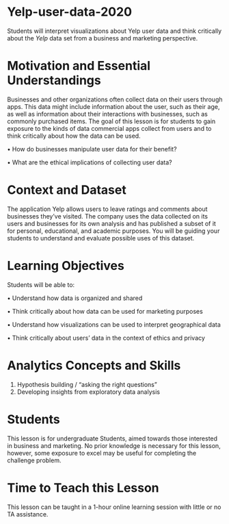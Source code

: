 # Yelp-user-data-2020
Students will interpret visualizations about Yelp user data and think critically about the _Yelp_ data set from a business and marketing perspective. 

# Motivation and Essential Understandings
Businesses and other organizations often collect data on their users through apps. This data might include information about the user, such as their age, as well as information about their interactions with businesses, such as commonly purchased items. The goal of this lesson is for students to gain exposure to the kinds of data commercial apps collect from users and to think critically about how the data can be used.

•	How do businesses manipulate user data for their benefit? 

•	What are the ethical implications of collecting user data?


# Context and Dataset
The application Yelp allows users to leave ratings and comments about businesses they’ve visited. The company uses the data collected on its users and businesses for its own analysis and has published a subset of it for personal, educational, and academic purposes. You will be guiding your students to understand and evaluate possible uses of this dataset. 

# Learning Objectives
Students will be able to:

•	Understand how data is organized and shared 

•	Think critically about how data can be used for marketing purposes

•	Understand how visualizations can be used to interpret geographical data

•	Think critically about users’ data in the context of ethics and privacy 


# Analytics Concepts and Skills 
1.	Hypothesis building / “asking the right questions”
2.	Developing insights from exploratory data analysis


# Students
This lesson is for undergraduate Students, aimed towards those interested in business and marketing. No prior knowledge is necessary for this lesson, however, some exposure to excel may be useful for completing the challenge problem. 

# Time to Teach this Lesson 
This lesson can be taught in a 1-hour online learning session with little or no TA assistance. 

